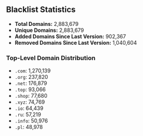 ## Blacklist Statistics

- **Total Domains:** 2,883,679
- **Unique Domains:** 2,883,679
- **Added Domains Since Last Version:** 902,367
- **Removed Domains Since Last Version:** 1,040,604

### Top-Level Domain Distribution

-  `.com`: 1,270,139
-  `.org`: 237,820
-  `.net`: 176,879
-  `.top`: 93,066
-  `.shop`: 77,680
-  `.xyz`: 74,769
-  `.io`: 64,439
-  `.ru`: 57,219
-  `.info`: 50,976
-  `.pl`: 48,978
